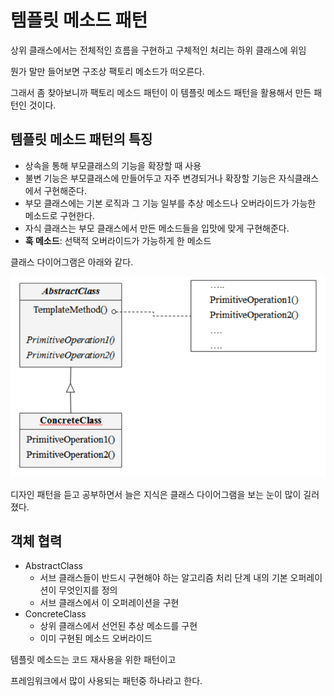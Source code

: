# 템플릿 메소드 패턴

상위 클래스에서는 전체적인 흐름을 구현하고 구체적인 처리는 하위 클래스에 위임

뭔가 말만 들어보면 구조상 팩토리 메소드가 떠오른다.

그래서 좀 찾아보니까 팩토리 메소드 패턴이 이 템플릿 메소드 패턴을 활용해서 만든 패턴인 것이다.

## 템플릿 메소드 패턴의 특징

- 상속을 통해 부모클래스의 기능을 확장할 때 사용
- 불변 기능은 부모클래스에 만들어두고 자주 변경되거나 확장할 기능은 자식클래스에서 구현해준다.
- 부모 클래스에는 기본 로직과 그 기능 일부를 추상 메소드나 오버라이드가 가능한 메소드로 구현한다.
- 자식 클래스는 부모 클래스에서 만든 메소드들을 입맛에 맞게 구현해준다.
- **훅 메소드**: 선택적 오버라이드가 가능하게 한 메소드

클래스 다이어그램은 아래와 같다.

![img.png](img.png)

디자인 패턴을 듣고 공부하면서 늘은 지식은 클래스 다이어그램을 보는 눈이 많이 길러졌다.

## 객체 협력

- AbstractClass
  - 서브 클래스들이 반드시 구현해야 하는 알고리즘 처리 단계 내의 기본 오퍼레이션이 무엇인지를 정의
  - 서브 클래스에서 이 오퍼레이션을 구현
- ConcreteClass
  - 상위 클래스에서 선언된 추상 메소드를 구현
  - 이미 구현된 메소드 오버라이드

템플릿 메소드는 코드 재사용을 위한 패턴이고

프레임워크에서 많이 사용되는 패턴중 하나라고 한다.